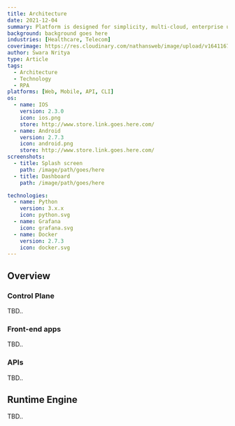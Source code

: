 ```yaml
---
title: Architecture
date: 2021-12-04
summary: Platform is designed for simplicity, multi-cloud, enterprise use, and scalability. It blends seamlessly into your existing architecture, works with on-prem legacy systems, cloud native platforms, and technology agnostic.
background: background goes here
industries: [Healthcare, Telecom]
coverimage: https://res.cloudinary.com/nathansweb/image/upload/v1641167416/www.xyz.com/Architecture/-x-platform-architecture_yxlhtu.svg
author: Swara Nritya
type: Article
tags:
  - Architecture
  - Technology
  - RPA
platforms: [Web, Mobile, API, CLI]
os:
  - name: IOS
    version: 2.3.0
    icon: ios.png
    store: http://www.store.link.goes.here.com/
  - name: Android
    version: 2.7.3
    icon: android.png
    store: http://www.store.link.goes.here.com/
screenshots:
  - title: Splash screen
    path: /image/path/goes/here
  - title: Dashboard
    path: /image/path/goes/here

technologies:
  - name: Python
    version: 3.x.x
    icon: python.svg
  - name: Grafana
    icon: grafana.svg
  - name: Docker
    version: 2.7.3
    icon: docker.svg
---
```


## Overview

### Control Plane

TBD..

### Front-end apps

TBD..

### APIs

TBD..

## Runtime Engine

TBD..

